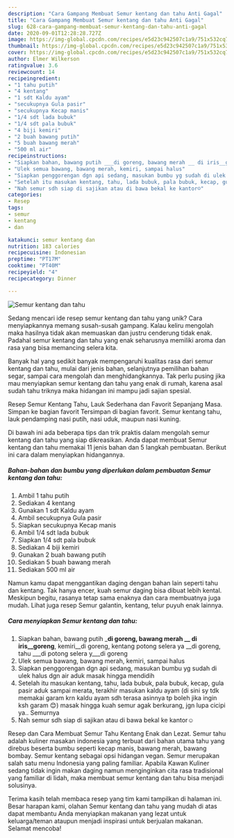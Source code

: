 ```yaml
---
description: "Cara Gampang Membuat Semur kentang dan tahu Anti Gagal"
title: "Cara Gampang Membuat Semur kentang dan tahu Anti Gagal"
slug: 628-cara-gampang-membuat-semur-kentang-dan-tahu-anti-gagal
date: 2020-09-01T12:28:28.727Z
image: https://img-global.cpcdn.com/recipes/e5d23c942507c1a9/751x532cq70/semur-kentang-dan-tahu-foto-resep-utama.jpg
thumbnail: https://img-global.cpcdn.com/recipes/e5d23c942507c1a9/751x532cq70/semur-kentang-dan-tahu-foto-resep-utama.jpg
cover: https://img-global.cpcdn.com/recipes/e5d23c942507c1a9/751x532cq70/semur-kentang-dan-tahu-foto-resep-utama.jpg
author: Elmer Wilkerson
ratingvalue: 3.6
reviewcount: 14
recipeingredient:
- "1 tahu putih"
- "4 kentang"
- "1 sdt Kaldu ayam"
- "secukupnya Gula pasir"
- "secukupnya Kecap manis"
- "1/4 sdt lada bubuk"
- "1/4 sdt pala bubuk"
- "4 biji kemiri"
- "2 buah bawang putih"
- "5 buah bawang merah"
- "500 ml air"
recipeinstructions:
- "Siapkan bahan, bawang putih ___di goreng, bawang merah __ di iris__goreng__, kemiri__di goreng, kentang potong selera ya __di goreng, tahu ___di potong selera y___di goreng"
- "Ulek semua bawang, bawang merah, kemiri, sampai halus"
- "Siapkan penggorengan dgn api sedang, masukan bumbu yg sudah di ulek halus dgn air aduk masak hingga mendidih"
- "Setelah itu masukan kentang, tahu, lada bubuk, pala bubuk, kecap, gula pasir aduk sampai merata, terakhir masukan kaldu ayam (di sini sy tdk memakai garam krn kaldu ayam sdh terasa asinnya tp boleh jika ingin ksh garam 😊) masak hingga kuah semur agak berkurang, jgn lupa cicipi ya.. Semurnya"
- "Nah semur sdh siap di sajikan atau di bawa bekal ke kantor☺"
categories:
- Resep
tags:
- semur
- kentang
- dan

katakunci: semur kentang dan 
nutrition: 183 calories
recipecuisine: Indonesian
preptime: "PT17M"
cooktime: "PT40M"
recipeyield: "4"
recipecategory: Dinner

---
```



![Semur kentang dan tahu](https://img-global.cpcdn.com/recipes/e5d23c942507c1a9/751x532cq70/semur-kentang-dan-tahu-foto-resep-utama.jpg)

Sedang mencari ide resep semur kentang dan tahu yang unik? Cara menyiapkannya memang susah-susah gampang. Kalau keliru mengolah maka hasilnya tidak akan memuaskan dan justru cenderung tidak enak. Padahal semur kentang dan tahu yang enak seharusnya memiliki aroma dan rasa yang bisa memancing selera kita.

Banyak hal yang sedikit banyak mempengaruhi kualitas rasa dari semur kentang dan tahu, mulai dari jenis bahan, selanjutnya pemilihan bahan segar, sampai cara mengolah dan menghidangkannya. Tak perlu pusing jika mau menyiapkan semur kentang dan tahu yang enak di rumah, karena asal sudah tahu triknya maka hidangan ini mampu jadi sajian spesial.

Resep Semur Kentang Tahu, Lauk Sederhana dan Favorit Sepanjang Masa. Simpan ke bagian favorit Tersimpan di bagian favorit. Semur kentang tahu, lauk pendamping nasi putih, nasi uduk, maupun nasi kuning.


Di bawah ini ada beberapa tips dan trik praktis dalam mengolah semur kentang dan tahu yang siap dikreasikan. Anda dapat membuat Semur kentang dan tahu memakai 11 jenis bahan dan 5 langkah pembuatan. Berikut ini cara dalam menyiapkan hidangannya.

<!--inarticleads1-->

##### Bahan-bahan dan bumbu yang diperlukan dalam pembuatan Semur kentang dan tahu:

1. Ambil 1 tahu putih
1. Sediakan 4 kentang
1. Gunakan 1 sdt Kaldu ayam
1. Ambil secukupnya Gula pasir
1. Siapkan secukupnya Kecap manis
1. Ambil 1/4 sdt lada bubuk
1. Siapkan 1/4 sdt pala bubuk
1. Sediakan 4 biji kemiri
1. Gunakan 2 buah bawang putih
1. Sediakan 5 buah bawang merah
1. Sediakan 500 ml air


Namun kamu dapat menggantikan daging dengan bahan lain seperti tahu dan kentang. Tak hanya encer, kuah semur daging bisa dibuat lebih kental. Meskipun begitu, rasanya tetap sama enaknya dan cara membuatnya juga mudah. Lihat juga resep Semur galantin, kentang, telur puyuh enak lainnya. 

<!--inarticleads2-->

##### Cara menyiapkan Semur kentang dan tahu:

1. Siapkan bahan, bawang putih ___di goreng, bawang merah __ di iris__goreng__, kemiri__di goreng, kentang potong selera ya __di goreng, tahu ___di potong selera y___di goreng
1. Ulek semua bawang, bawang merah, kemiri, sampai halus
1. Siapkan penggorengan dgn api sedang, masukan bumbu yg sudah di ulek halus dgn air aduk masak hingga mendidih
1. Setelah itu masukan kentang, tahu, lada bubuk, pala bubuk, kecap, gula pasir aduk sampai merata, terakhir masukan kaldu ayam (di sini sy tdk memakai garam krn kaldu ayam sdh terasa asinnya tp boleh jika ingin ksh garam 😊) masak hingga kuah semur agak berkurang, jgn lupa cicipi ya.. Semurnya
1. Nah semur sdh siap di sajikan atau di bawa bekal ke kantor☺


Resep dan Cara Membuat Semur Tahu Kentang Enak dan Lezat. Semur tahu adalah kuliner masakan indonesia yang terbuat dari bahan utama tahu yang direbus beserta bumbu seperti kecap manis, bawang merah, bawang bombay. Semur kentang sebagai opsi hidangan vegan. Semur merupakan salah satu menu Indonesia yang paling familiar. Apabila Kawan Kuliner sedang tidak ingin makan daging namun menginginkan cita rasa tradisional yang familiar di lidah, maka membuat semur kentang dan tahu bisa menjadi solusinya. 

Terima kasih telah membaca resep yang tim kami tampilkan di halaman ini. Besar harapan kami, olahan Semur kentang dan tahu yang mudah di atas dapat membantu Anda menyiapkan makanan yang lezat untuk keluarga/teman ataupun menjadi inspirasi untuk berjualan makanan. Selamat mencoba!
